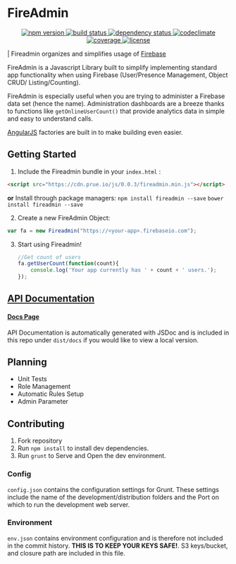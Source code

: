 # FireAdmin
<p align="center">
  <!-- Npm Version -->
  <a href="https://npmjs.org/package/fireadmin">
    <img src="https://img.shields.io/npm/v/fireadmin.svg" alt="npm version">
  </a>
  <!-- Build Status -->
  <a href="https://travis-ci.org/prescottprue/FireAdmin">
    <img src="http://img.shields.io/travis/prescottprue/fireadmin.svg" alt="build status">
  </a>
  <!-- Dependency Status -->
  <a href="https://david-dm.org/prescottprue/fireadmin">
    <img src="https://david-dm.org/prescottprue/fireadmin.svg" alt="dependency status">
  </a>
  <!-- Codeclimate -->
  <a href="https://codeclimate.com/github/prescottprue/FireAdmin">
    <img src="https://codeclimate.com/github/prescottprue/FireAdmin/badges/gpa.svg" alt="codeclimate">
  </a>
  <!-- Coverage -->
  <a href="https://codeclimate.com/github/prescottprue/FireAdmin">
    <img src="https://codeclimate.com/github/prescottprue/FireAdmin/badges/coverage.svg" alt="coverage">
  </a>
  <!-- License -->
  <a href="https://github.com/KyperTech/FireAdmin/blob/master/LICENSE.md">
    <img src="https://img.shields.io/npm/l/fireadmin.svg" alt="license">
  </a>
</p>

| Fireadmin organizes and simplifies usage of [Firebase](http://firebase.com)

FireAdmin is a Javascript Library built to simplify implementing standard app functionality when using Firebase (User/Presence Management, Object CRUD/ Listing/Counting).

FireAdmin is especially useful when you are trying to administer a Firebase data set (hence the name). Administration dashboards are a breeze thanks to functions like `getOnlineUserCount()` that provide analytics data in simple and easy to understand calls.

[AngularJS](http://angularjs.org) factories are built in to make building even easier.

## Getting Started

1. Include the Fireadmin bundle in your `index.html` :

  ```html
  <script src="https://cdn.prue.io/js/0.0.3/fireadmin.min.js"></script>

  ```
**or**
Install through package managers:
`npm install fireadmin --save`
`bower install fireadmin --save`

2. Create a new FireAdmin Object:

  ```javascript
var fa = new Fireadmin("https://<your-app>.firebaseio.com");
  ```

3. Start using Fireadmin!
    ```javascript
    //Get count of users
    fa.getUserCount(function(count){
        console.log('Your app currently has ' + count + ' users.');
    });
    ```

## [API Documentation](https://s3.amazonaws.com/prescottprue/Fireadmin/current/docs/Fireadmin.html)
#### [Docs Page](https://s3.amazonaws.com/prescottprue/Fireadmin/current/docs/Fireadmin.html)

API Documentation is automatically generated with JSDoc and is included in this repo under `dist/docs` if you would like to view a local version.

## Planning
* Unit Tests
* Role Management
* Automatic Rules Setup
* Admin Parameter

## Contributing

1. Fork repository
2. Run `npm install` to install dev dependencies.
3. Run `grunt` to Serve and Open the dev environment.

### Config

`config.json` contains the configuration settings for Grunt. These settings include the name of the development/distribution folders and the Port on which to run the development web server.

### Environment

`env.json` contains environment configuration and is therefore not included in the commit history. **THIS IS TO KEEP YOUR KEYS SAFE!**. S3 keys/bucket, and closure path are included in this file.
